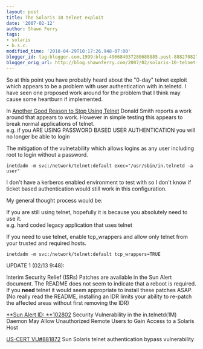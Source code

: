 ```yaml
---
layout: post
title: The Solaris 10 telnet exploit
date: '2007-02-12'
author: Shawn Ferry
tags:
- solaris
- b.s.c.
modified_time: '2010-04-29T10:17:26.948-07:00'
blogger_id: tag:blogger.com,1999:blog-496684037280688885.post-8882708276170809859
blogger_orig_url: http://blog.shawnferry.com/2007/02/solaris-10-telnet-exploit.html
---
```


So at this point you have probably heard about the "0-day" telnet exploit
which appears to be a problem with user authentication with in.telnetd. I have
seen one proposed work around for the problem that I think may cause some
heartburn if implemented.  
  
In [Another Good Reason to Stop Using
Telnet](http://isc.sans.org/diary.html?storyid=2220) Donald Smith reports a
work around that appears to work. However in simple testing this appears to
break normal applications of telnet.  
e.g. if you ARE USING PASSWORD BASED USER AUTHENTICATION you will no longer be
able to login  
  
The mitigation of the vulnetability which allows logins as any user including
root to login without a password.  

    inetdadm -m svc:/network/telnet:default exec="/usr/sbin/in.telnetd -a user"  
    
I don't have a kerberos enabled environment to test with so I don't know if
ticket based authentication would still work in this configuration.  
  
My general thought process would be:  
  
If you are still using telnet, hopefully it is because you absolutely need to
use it.  
e.g. hard coded legacy application that uses telnet  
  
If you need to use telnet, enable tcp_wrappers  and allow only telnet from
your trusted and required hosts.

    inetdadm -m svc:/network/telnet:default tcp_wrappers=TRUE  
    
UPDATE 1 (02/13 9:48):

Interim Security Relief (ISRs)  Patches are available in the Sun Alert
document. The README does not seem to indicate that a reboot is required. If
you **need** telnet it would seem appropriate to install these patches ASAP.
(No really read the README, installing an IDR limits your ability to re-patch
the affected areas without first removing the IDR)

[**Sun Alert ID:
**102802](http://sunsolve.sun.com/search/document.do?assetkey=1-26-102802-1
"Security Vulnerability in the in.telnetd\(1M\) Daemon May Allow Unauthorized
Remote Users to Gain Access to a Solaris Host" ) Security Vulnerability in the
in.telnetd(1M) Daemon May Allow Unauthorized Remote Users to Gain Access to a
Solaris Host

[ US-CERT VU#881872](http://www.kb.cert.org/vuls/id/881872 "Sun Solaris telnet
authentication bypass vulnerability" ) Sun Solaris telnet authentication
bypass vulnerability

[  
](http://www.kb.cert.org/vuls/id/881872 "Sun Solaris telnet authentication
bypass vulnerability" )

